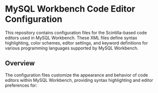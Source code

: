 # MySQL Workbench Code Editor Configuration

This repository contains configuration files for the Scintilla-based code editors used in MySQL Workbench. These XML files define syntax highlighting, color schemes, editor settings, and keyword definitions for various programming languages supported by MySQL Workbench.

## Overview

The configuration files customize the appearance and behavior of code editors within MySQL Workbench, providing syntax highlighting and editor preferences for: